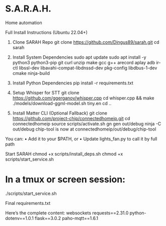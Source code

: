 # S.A.R.A.H.
Home automation 

Full Install Instructions (Ubuntu 22.04+)

1. Clone SARAH Repo
git clone https://github.com/Dingus89/sarah.git
cd sarah

2. Install System Dependencies
sudo apt update
sudo apt install -y python3 python3-pip git curl unzip make gcc g++ arecord aplay adb ir-ctl libssl-dev libavahi-compat-libdnssd-dev pkg-config libdbus-1-dev cmake ninja-build
        
3. Install Python Dependencies
pip install -r requirements.txt

4. Setup Whisper for STT
git clone https://github.com/ggerganov/whisper.cpp
cd whisper.cpp && make
./models/download-ggml-model.sh tiny.en
cd ..

5. Install Matter CLI (Optional Fallback)
git clone https://github.com/project-chip/connectedhomeip.git
cd connectedhomeip
source scripts/activate.sh
gn gen out/debug
ninja -C out/debug
chip-tool is now at connectedhomeip/out/debug/chip-tool

You can:
•	Add it to your $PATH, or
•	Update lights_fan.py to call it by full path
 
Start SARAH
chmod +x scripts/install_deps.sh
chmod +x scripts/start_service.sh

# In a tmux or screen session:
./scripts/start_service.sh

 
Final requirements.txt

Here’s the complete content:
websockets
requests==2.31.0
python-dotenv==1.0.1
flask==3.0.2
paho-mqtt==1.6.1
